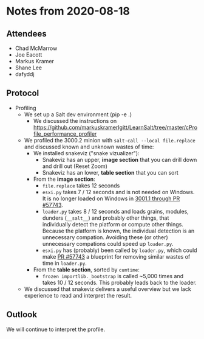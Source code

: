 # Notes from 2020-08-18

## Attendees
- Chad McMarrow
- Joe Eacott
- Markus Kramer
- Shane Lee
- dafyddj

## Protocol
- Profiling
  - We set up a Salt dev environment (pip -e .)
    - We discussed the instructions on https://github.com/markuskramerIgitt/LearnSalt/tree/master/cProfile_performance_profiler
  - We profiled the 3000.2 minion with `salt-call --local file.replace` and discussed known and unknown wastes of time:
    - We installed snakeviz ("snake vizualizer"):
      - Snakeviz has an upper, **image section** that you can drill down and drill out (Reset Zoom)
      - Snakeviz has an lower, **table section** that you can sort
    - From the **image section**:
      - `file.replace` takes 12 seconds
      - `esxi.py` takes 7 / 12 seconds and is not needed on Windows. It is no longer loaded on Windows in [3001.1 through PR #57743](https://github.com/saltstack/salt/pull/57743).
      - `loader.py` takes 8 / 12 seconds and loads grains, modules, dunders (`__salt__`) and probably other things, that individually detect the platform or compute other things. Because the platform is known, the individual detection is an unnecessary compation.  Avoiding these (or other) unnecessary compations could speed up `loader.py`.
      - `esxi.py` has (probably) been called by `loader.py`, which could make [PR #57743](https://github.com/saltstack/salt/pull/57743) a blueprint for removing similar  wastes of time in `loader.py`.
    - From the **table section**, sorted by `cumtime`:
      - `frozen importlib._bootstrap` is called ~5,000 times and takes 10 / 12 seconds. This probably leads back to the loader.
   - We discussed that snakeviz delivers a useful overview but we lack experience to read and interpret the result.

## Outlook
We will continue to interpret the profile.
